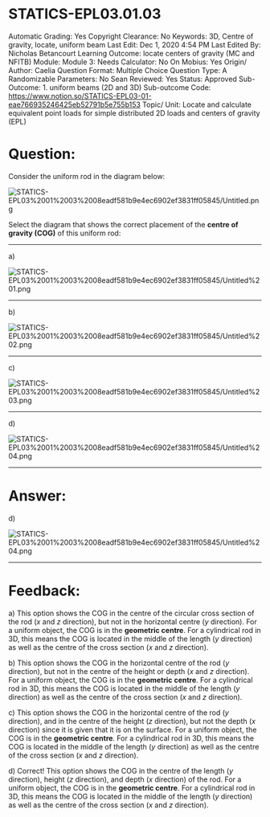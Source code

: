 # STATICS-EPL03.01.03

Automatic Grading: Yes
Copyright Clearance: No
Keywords: 3D, Centre of gravity, locate, uniform beam
Last Edit: Dec 1, 2020 4:54 PM
Last Edited By: Nicholas Betancourt
Learning Outcome: locate centers of gravity (MC and NFITB)
Module: Module 3:
Needs Calculator: No
On Mobius: Yes
Origin/ Author: Caelia
Question Format: Multiple Choice
Question Type: A
Randomizable Parameters: No
Sean Reviewed: Yes
Status: Approved
Sub-Outcome: 1. uniform beams (2D and 3D)
Sub-outcome Code: https://www.notion.so/STATICS-EPL03-01-eae766935246425eb52791b5e755b153
Topic/ Unit: Locate and calculate equivalent point loads for simple distributed 2D loads and centers of gravity (EPL)

# Question:

Consider the uniform rod in the diagram below:

![STATICS-EPL03%2001%2003%2008eadf581b9e4ec6902ef3831ff05845/Untitled.png](STATICS-EPL03%2001%2003%2008eadf581b9e4ec6902ef3831ff05845/Untitled.png)

Select the diagram that shows the correct placement of the **centre of gravity (COG)** of this uniform rod:

---

a)

![STATICS-EPL03%2001%2003%2008eadf581b9e4ec6902ef3831ff05845/Untitled%201.png](STATICS-EPL03%2001%2003%2008eadf581b9e4ec6902ef3831ff05845/Untitled%201.png)

---

b)

![STATICS-EPL03%2001%2003%2008eadf581b9e4ec6902ef3831ff05845/Untitled%202.png](STATICS-EPL03%2001%2003%2008eadf581b9e4ec6902ef3831ff05845/Untitled%202.png)

---

c)

![STATICS-EPL03%2001%2003%2008eadf581b9e4ec6902ef3831ff05845/Untitled%203.png](STATICS-EPL03%2001%2003%2008eadf581b9e4ec6902ef3831ff05845/Untitled%203.png)

---

d)

![STATICS-EPL03%2001%2003%2008eadf581b9e4ec6902ef3831ff05845/Untitled%204.png](STATICS-EPL03%2001%2003%2008eadf581b9e4ec6902ef3831ff05845/Untitled%204.png)

---

# Answer:

d)

![STATICS-EPL03%2001%2003%2008eadf581b9e4ec6902ef3831ff05845/Untitled%204.png](STATICS-EPL03%2001%2003%2008eadf581b9e4ec6902ef3831ff05845/Untitled%204.png)

---

# Feedback:

a) This option shows the COG in the centre of the circular cross section of the rod ($x$ and $z$ direction), but not in the horizontal centre ($y$ direction). For a uniform object, the COG is in the **geometric centre**. For a cylindrical rod in 3D, this means the COG is located in the middle of the length ($y$ direction) as well as the centre of the cross section ($x$ and $z$ direction). 

b) This option shows the COG in the horizontal centre of the rod ($y$ direction), but not in the centre of the height or depth ($x$ and $z$ direction). For a uniform object, the COG is in the **geometric centre**. For a cylindrical rod in 3D, this means the COG is located in the middle of the length ($y$ direction) as well as the centre of the cross section ($x$ and $z$ direction). 

c) This option shows the COG in the horizontal centre of the rod ($y$ direction), and in the centre of the height ($z$ direction), but not the depth ($x$ direction) since it is given that it is on the surface. For a uniform object, the COG is in the **geometric centre**. For a cylindrical rod in 3D, this means the COG is located in the middle of the length ($y$ direction) as well as the centre of the cross section ($x$ and $z$ direction). 

d) Correct! This option shows the COG in the centre of the length ($y$ direction), height ($z$ direction), and depth ($x$ direction) of the rod. For a uniform object, the COG is in the **geometric centre**. For a cylindrical rod in 3D, this means the COG is located in the middle of the length ($y$ direction) as well as the centre of the cross section ($x$ and $z$ direction).